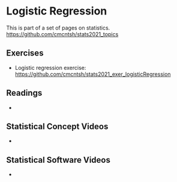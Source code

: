 # Logistic Regression

This is part of a set of pages on statistics. https://github.com/cmcntsh/stats2021_topics

## Exercises

* Logistic regression exercise: https://github.com/cmcntsh/stats2021_exer_logisticRegression

## Readings

* 

## Statistical Concept Videos

* 

## Statistical Software Videos

* 
